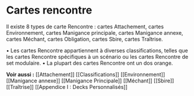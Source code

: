 # Cartes rencontre
Il existe 8 types de carte Rencontre :
cartes Attachement, cartes Environnement, cartes Manigance principale, cartes Manigance annexe, cartes Méchant, cartes Obligation, cartes Sbire, cartes Traîtrise.

• Les cartes Rencontre appartiennent à diverses classifications, telles que les cartes Rencontre spécifiques à un scénario ou les cartes Rencontre de set modulaire.
• La plupart des cartes Rencontre ont un dos orange.

**Voir aussi :**
[[Attachement]]
[[Classifications]]
[[Environnement]]
[[Manigance annexe]]
[[Manigance Principale]]
[[Méchant]]
[[Sbire]]
[[Traîtrise]]
[[Appendice I : Decks Personnalisés]]